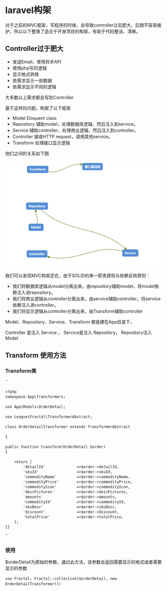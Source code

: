 # laravel构架
对于之前的MVC框架，写程序的时候，会导致controller过去肥大，后期不容易维护，所以以下整理了适合于开发项目的构架，有助于代码整洁、清晰。
## Controller过于肥大
* 发送Email，使用异步API
* 使用php写的逻辑
* 显示格式转换
* 依需求显示一些数据
* 依需求显示不同的逻辑

大多数以上需求都会写到Controller

基于这样的问题，构架了以下框架

* Model      Eloquent class
* Repository 辅助model，处理数据库逻辑，然后注入到service。
* Service    辅助controller，处理商业逻辑，然后注入到controller。
* Controller 接收HTTP request，调用其他service。
* Transform  处理接口显示逻辑

他们之间的关系如下图

![](/images/示例1.png "框架示例图")


我们可以发现MVC构架还在，由于SOLID的单一职责原则与依赖反转原则：

* 我们将数据库逻辑从model分离出来，由repository辅助model，将model依赖注入进repository。
* 我们将商业逻辑从controller分离出来，由service辅助controller，将service依赖注入进controller。
* 我们将显示逻辑从controller分离出来，由Transform辅助controller

Model、Repository、Service、Transform 都是建在App目录下，

Controller 是注入 Service ， Service是注入 Repository， Repository注入Model

## Transform 使用方法
### Transform类
``  

    <?php
    namespace App\Transformers;
    
    use App\Models\OrderDetail;
    
    use League\Fractal\TransformerAbstract;
    
    class OrderDetailTransformer extends TransformerAbstract
    
    {

    public function transform(OrderDetail $order)
    {
    
        return [
            'detailId'              =>$order->detailId,
            'skuId'                 =>$order->skuId,
            'commodityName'         =>$order->commodityName,
            'commodityPrice'        =>$order->commodityPrice,
            'commodityIcon'         =>$order->commodityIcon,
            'descPictures'          =>$order->descPictures,
            'amounts'               =>$order->amounts,
            'commodityId'           =>$order->commodityId,
            'skuDesc'               =>$order->skuDesc,
            'discount'              =>$order->discount,
            'totalPrice'            =>$order->totalPrice,
        ];
    }}
``

### 使用
$orderDetail为原始的参数，通过此方法，该参数会返回需要显示的格式或者需要显示的参数

``
use Fractal;
Fractal::collection($orderDetail, new OrderDetailTransformer())
``



